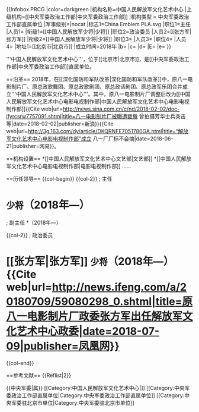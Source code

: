 {{Infobox PRCG |color=darkgreen
|机构名称=中国人民解放军文化艺术中心
|上级机构=[[中央军委政治工作部|中央军委政治工作部]]
|机构类型 = 中央军委政治工作部直属单位
|军事级别=|nocat
|标志1=China Emblem PLA.svg
|职位1=主任
|人员1=
|衔级1=[[中国人民解放军少将|少将]]
|职位2=政治委员
|人员2=[[张方军|张方军]]
|衔级2=[[中国人民解放军少将|少将]]
|职位3=
|人员3=
|职位4=
|人员4=
|地址1=[[北京市|北京市]]
|成立时间=2018年
|b=
|c=
|d=
|E=
|e=
}}

'''中国人民解放军文化艺术中心'''，位于[[北京市|北京市]]，是[[中央军委政治工作部|中央军委政治工作部]]直属单位。

==沿革==
2018年，在[[深化国防和军队改革|深化国防和军队改革]]中，原八一电影制片厂、原总政歌舞团、原总政歌剧团、原总政话剧团、原总政军乐团合并成立'''中国人民解放军文化艺术中心'''。其中，原八一电影制片厂调整后改为[[中国人民解放军文化艺术中心电影电视制作部|中国人民解放军文化艺术中心电影电视制作部]]<ref>{{Cite web|url=http://news.sina.com.cn/c/nd/2018-02-02/doc-ifyrcsrw7757091.shtml|title=八一电影制片厂被曝遭裁撤 曾拍摄芳华士兵突击等|date=2018-02-02|publisher=新浪}}</ref><ref name="changbiao">{{Cite web|url=http://3g.163.com/dy/article/DKQRNFE7051780GA.html|title=“解放军文化艺术中心电影电视制作部”成立 八一厂厂标不会摘|date=2018-06-21|publisher=网易}}</ref>。

==机构设置==
*[[中国人民解放军文化艺术中心文艺部|文艺部]]
*[[中国人民解放军文化艺术中心电影电视制作部|电影电视制作部]]
……

==历任领导==
{{col-begin}}
{{col-2}}
; 主任
# <small>少将</small>（2018年—）

; 副主任
*（2018年—）

{{col-2}}
; 政治委员
# [[张方军|张方军]] <small>少将</small>（2018年—）<ref>{{Cite web|url=http://news.ifeng.com/a/20180709/59080298_0.shtml|title=原八一电影制片厂政委张方军出任解放军文化艺术中心政委|date=2018-07-09|publisher=凤凰网}}</ref>

{{col-end}}

==参考文献==
{{Reflist|2}}

{{中央军委|属}}
[[Category:中国人民解放军文化艺术中心|]]
[[Category:中央军委政治工作部直属单位|Category:中央军委政治工作部直属单位]]
[[Category:中央军委驻北京市单位|Category:中央军委驻北京市单位]]